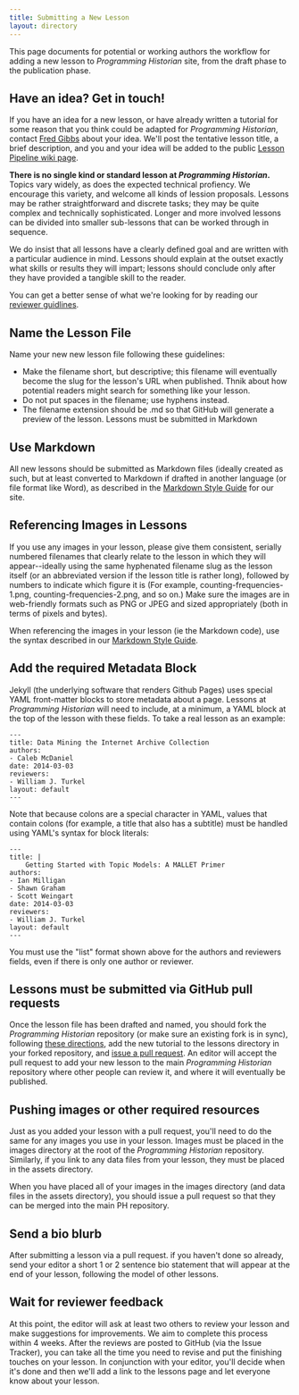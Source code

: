 ```yaml
---
title: Submitting a New Lesson
layout: directory
---
```


This page documents for potential or working authors the workflow for adding a new lesson to _Programming Historian_ site, from the draft phase to the publication phase.


## Have an idea? Get in touch!
If you have an idea for a new lesson, or have already written a tutorial for some reason that you think could be adapted for _Programming Historian_, contact [Fred Gibbs](editor) about your idea. We'll post the tentative lesson title, a brief description, and you and your idea will be added to the public [Lesson Pipeline wiki page](pipeline).

**There is no single kind or standard lesson at _Programming Historian_.** Topics vary widely, as does the expected technical profiency. We encourage this variety, and welcome all kinds of lession proposals. Lessons may be rather straightforward and discrete tasks; they may be quite complex and technically sophisticated. Longer and more involved lessons can be divided into smaller sub-lessons that can be worked through in sequence. 

We do insist that all lessons have a clearly defined goal and are written with a particular audience in mind. Lessons should explain at the outset exactly what skills or results they will impart; lessons should conclude only after they have provided a tangible skill to the reader.

You can get a better sense of what we're looking for by reading our [reviewer guidlines](reviewer-guidelines).


## Name the Lesson File
Name your new new lesson file following these guidelines:

- Make the filename short, but descriptive; this filename will eventually become the slug for the lesson's URL when published. Thnik about how potential readers might search for something like your lesson.
- Do not put spaces in the filename; use hyphens instead.
- The filename extension should be .md so that GitHub will generate a preview of the lesson.
Lessons must be submitted in Markdown

## Use Markdown
All new lessons should be submitted as Markdown files (ideally created as such, but at least converted to Markdown if drafted in another language (or file format like Word), as described in the [Markdown Style Guide][markdown guide] for our site.


## Referencing Images in Lessons
If you use any images in your lesson, please give them consistent, serially numbered filenames that clearly relate to the lesson in which they will appear--ideally using the same hyphenated filename slug as the lesson itself (or an abbreviated version if the lesson title is rather long), followed by numbers to indicate which figure it is (For example, counting-frequencies-1.png, counting-frequencies-2.png, and so on.) Make sure the images are in web-friendly formats such as PNG or JPEG and sized appropriately (both in terms of pixels and bytes).

When referencing the images in your lesson (ie the Markdown code), use the syntax described in our [Markdown Style Guide][markdown guide].

## Add the required Metadata Block
Jekyll (the underlying software that renders Github Pages) uses special YAML front-matter blocks to store metadata about a page. Lessons at _Programming Historian_ will need to include, at a minimum, a YAML block at the top of the lesson with these fields. To take a real lesson as an example:

```
---
title: Data Mining the Internet Archive Collection
authors:
- Caleb McDaniel
date: 2014-03-03
reviewers:
- William J. Turkel
layout: default
---
```

Note that because colons are a special character in YAML, values that contain colons (for example, a title that also has a subtitle) must be handled using YAML's syntax for block literals:

```
---
title: |
    Getting Started with Topic Models: A MALLET Primer
authors:
- Ian Milligan
- Shawn Graham
- Scott Weingart
date: 2014-03-03
reviewers:
- William J. Turkel
layout: default
---
```

You must use the "list" format shown above for the authors and reviewers fields, even if there is only one author or reviewer.


## Lessons must be submitted via GitHub pull requests
Once the lesson file has been drafted and named, you should fork the _Programming Historian_ repository (or make sure an existing fork is in sync), following [these directions](https://help.github.com/articles/fork-a-repo/), add the new tutorial to the lessons directory in your forked repository, and [issue a pull request](https://help.github.com/articles/using-pull-requests/). An editor will accept the pull request to add your new lesson to the main _Programming Historian_ repository where other people can review it, and where it will eventually be published.

## Pushing images or other required resources
Just as you added your lesson with a pull request, you'll need to do the same for any images you use in your lesson. Images must be placed in the images directory at the root of the _Programming Historian_ repository. Similarly, if you link to any data files from your lesson, they must be placed in the assets directory.

When you have placed all of your images in the images directory (and data files in the assets directory), you should issue a pull request so that they can be merged into the main PH repository.

## Send a bio blurb
After submitting a lesson via a pull request. if you haven't done so already, send your editor a short 1 or 2 sentence bio statement that will appear at the end of your lesson, following the model of other lessons.

## Wait for reviewer feedback
At this point, the editor will ask at least two others to review your lesson and make suggestions for improvements. We aim to complete this process within 4 weeks. After the reviews are posted to GitHub (via the Issue Tracker), you can take all the time you need to revise and put the finishing touches on your lesson. In conjunction with your editor, you'll decide when it's done and then we'll add a link to the lessons page and let everyone know about your lesson.


[editor]: mailto:fwgibbs@gmail.com
[reviewer-guidelines]: http://programminghistorian/reviewer-guidelines
[markdown guide]: https://github.com/programminghistorian/jekyll/wiki/Markdown-Style-Guide
[pipeline]: https://github.com/programminghistorian/jekyll/wiki/Lesson-Pipeline
